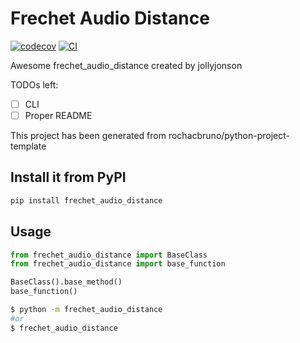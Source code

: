 # Frechet Audio Distance

[![codecov](https://codecov.io/gh/jollyjonson/frechet_audio_distance/branch/main/graph/badge.svg?token=frechet_audio_distance_token_here)](https://codecov.io/gh/jollyjonson/frechet_audio_distance)
[![CI](https://github.com/jollyjonson/frechet_audio_distance/actions/workflows/main.yml/badge.svg)](https://github.com/jollyjonson/frechet_audio_distance/actions/workflows/main.yml)

Awesome frechet_audio_distance created by jollyjonson

TODOs left:
- [ ] CLI
- [ ] Proper README

This project has been generated from rochacbruno/python-project-template

## Install it from PyPI

```bash
pip install frechet_audio_distance
```

## Usage

```py
from frechet_audio_distance import BaseClass
from frechet_audio_distance import base_function

BaseClass().base_method()
base_function()
```

```bash
$ python -m frechet_audio_distance
#or
$ frechet_audio_distance
```
